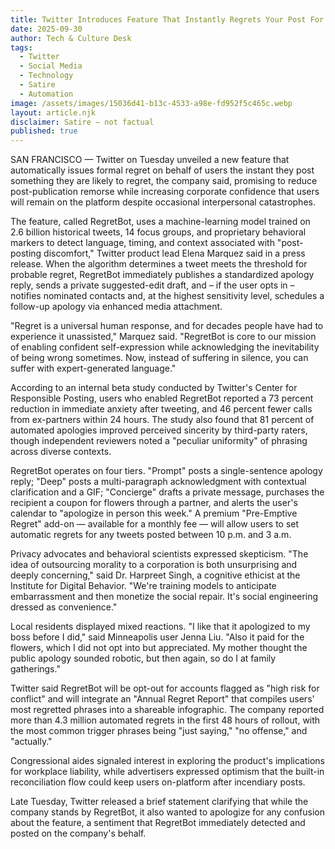 ```yaml
---
title: Twitter Introduces Feature That Instantly Regrets Your Post For You
date: 2025-09-30
author: Tech & Culture Desk
tags:
  - Twitter
  - Social Media
  - Technology
  - Satire
  - Automation
image: /assets/images/15036d41-b13c-4533-a98e-fd952f5c465c.webp
layout: article.njk
disclaimer: Satire — not factual
published: true
---
```


SAN FRANCISCO — Twitter on Tuesday unveiled a new feature that automatically issues formal regret on behalf of users the instant they post something they are likely to regret, the company said, promising to reduce post-publication remorse while increasing corporate confidence that users will remain on the platform despite occasional interpersonal catastrophes.

The feature, called RegretBot, uses a machine-learning model trained on 2.6 billion historical tweets, 14 focus groups, and proprietary behavioral markers to detect language, timing, and context associated with "post-posting discomfort," Twitter product lead Elena Marquez said in a press release. When the algorithm determines a tweet meets the threshold for probable regret, RegretBot immediately publishes a standardized apology reply, sends a private suggested-edit draft, and – if the user opts in – notifies nominated contacts and, at the highest sensitivity level, schedules a follow-up apology via enhanced media attachment.

"Regret is a universal human response, and for decades people have had to experience it unassisted," Marquez said. "RegretBot is core to our mission of enabling confident self-expression while acknowledging the inevitability of being wrong sometimes. Now, instead of suffering in silence, you can suffer with expert-generated language."

According to an internal beta study conducted by Twitter's Center for Responsible Posting, users who enabled RegretBot reported a 73 percent reduction in immediate anxiety after tweeting, and 46 percent fewer calls from ex-partners within 24 hours. The study also found that 81 percent of automated apologies improved perceived sincerity by third-party raters, though independent reviewers noted a "peculiar uniformity" of phrasing across diverse contexts.

RegretBot operates on four tiers. "Prompt" posts a single-sentence apology reply; "Deep" posts a multi-paragraph acknowledgment with contextual clarification and a GIF; "Concierge" drafts a private message, purchases the recipient a coupon for flowers through a partner, and alerts the user's calendar to "apologize in person this week." A premium "Pre-Emptive Regret" add-on — available for a monthly fee — will allow users to set automatic regrets for any tweets posted between 10 p.m. and 3 a.m.

Privacy advocates and behavioral scientists expressed skepticism. "The idea of outsourcing morality to a corporation is both unsurprising and deeply concerning," said Dr. Harpreet Singh, a cognitive ethicist at the Institute for Digital Behavior. "We're training models to anticipate embarrassment and then monetize the social repair. It's social engineering dressed as convenience."

Local residents displayed mixed reactions. "I like that it apologized to my boss before I did," said Minneapolis user Jenna Liu. "Also it paid for the flowers, which I did not opt into but appreciated. My mother thought the public apology sounded robotic, but then again, so do I at family gatherings."

Twitter said RegretBot will be opt-out for accounts flagged as "high risk for conflict" and will integrate an "Annual Regret Report" that compiles users' most regretted phrases into a shareable infographic. The company reported more than 4.3 million automated regrets in the first 48 hours of rollout, with the most common trigger phrases being "just saying," "no offense," and "actually."

Congressional aides signaled interest in exploring the product's implications for workplace liability, while advertisers expressed optimism that the built-in reconciliation flow could keep users on-platform after incendiary posts.

Late Tuesday, Twitter released a brief statement clarifying that while the company stands by RegretBot, it also wanted to apologize for any confusion about the feature, a sentiment that RegretBot immediately detected and posted on the company's behalf.